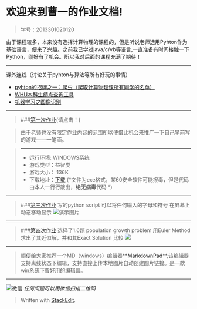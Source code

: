 

欢迎来到曹一的作业文档!
=====

 >学号：2013301020120   
 

由于课程较多，本来没有选择计算物理的课程的，但是听说老师选用Pyhton作为基础语言，便来了兴趣。之前我已学过java/c/vb等语言,一直准备有时间接触一下Python，刚好有了机会。所以我对后面的课程充满了期待！

--------
课外连线（讨论关于pyhton与算法等所有好玩的事情）

- [pyhton的招牌之一：爬虫（爬取计算物理课所有同学的名单）](https://github.com/breakingDboy/computational_physics_2013301020120/tree/master/Extra/Spider)
- [WHU本科生绩点查询工具](https://github.com/breakingDboy/computational_physics_2013301020120/tree/master/Extra/WHU_GPA_Inquiry)
- [机器学习之图像识别](https://github.com/breakingDboy/computational_physics_2013301020120/tree/master/Extra/Machine_Learning)

--------------------
>###[第一次作业](https://github.com/breakingDboy/game_vb/blob/master/README.md)(请点击！)

> 由于老师也没有限定作业内容的范围所以便借此机会来推广一下自己早前写的游戏——一笔画。

>------
>- 运行环境: WINDOWS系统
>- 游戏类型：益智类
>- 游戏大小： 136K
>- 下载地址：[下载](http://pan.baidu.com/s/1o7rYt1C)    (*文件为exe格式，某60安全软件可能报毒，但是代码由本人一行行敲出，**绝无病毒**代码 *)


-------------------
>###[第三次作业](https://github.com/breakingDboy/computational_physics_2013301020120/blob/master/show_gif.py)
>写的python script 可以将任何输入的字母和符号 在屏幕上动态移动显示
>![演示图片](http://i.imgur.com/qamr5Bk.gif)



----
>###[第四次作业](https://github.com/breakingDboy/computational_physics_2013301020120/tree/master/population)
>选择了1.6题 population growth problem
>用Euler Method 求出了其近似解，并和其Exact Solution 比较
>![](http://i.imgur.com/J4ErPHg.png)

-----------


> 顺便给大家推荐一个MD（windows）编辑器**[MarkdownPad](http://markdownpad.com/)**,该编辑器支持离线状态下编辑，支持直接上传本地图片自动创建图片链接。是一款win系统下蛮好用的编辑器。

------
 ![微信](https://raw.githubusercontent.com/breakingDboy/computational_physics_2013301020120/master/weixin_image.png)
*任何问题可以用微信扫描二维码*
> Written with [StackEdit](https://stackedit.io/).
